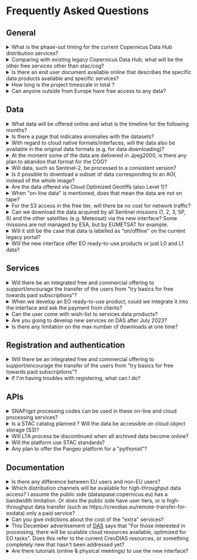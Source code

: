 # Frequently Asked Questions

## General

<details>
  <summary>What is the phase-out timing for the current Copernicus Data Hub distribution services?</summary>
  <p>
   The legacy Copernicus Data Hub distribution service will remain in operations until end of June 2023 to allow a smooth migration to the new Copernicus Data Access service by all user communities. The Copernicus Data Hub distribution service will continue offering access to Sentinel data  with a gradual ramp-down of the operations capacity and data offering until end of September 2023.
  </p>
</details>


<details>
  <summary>Comparing with existing legacy Copernicus Data Hub, what will be the other free services other than stac/cog?</summary>
    <p>
    Compared to existing Copernicus Data Hub, there will indeed be additional APIs - OGC interfaces (WMS, WMTS, WCS), OpenEO, Sentinel Hub API, S3, and others. Please refer to the <a href="#/Roadmap">Roadmap</a> for more info on the timing of these interfaces.
    </p>
</details>

<details>
  <summary>Is there an end user document available online that describes the specific data products available and specific services?</summary>
    <p>
    The user level document describing the details for every service and dataset can be found <a href="#/Applications/Browser">here</a>(LINK WILL LATER BE UPDATED).
     </p>
</details>
<details>
  <summary>How long is the project timescale in total ?</summary>
    <p>
   The time scale of the project is 6 years (ie. to the end of 2028) with an optional extension up to 10 years (ie. 2032).
     </p>
</details>
<details>
  <summary>Can anyone outside from Europe have free access to any data?</summary>
    <p>
   Yes, data and services will be available to users worldwide.
     </p>
</details>

## Data

<details>
  <summary>What data will be offered online and what is the timeline for the following months?</summary>
    <p>
    For the details on the data offer and timing, we would like to refer to the <a href="#/Roadmap">Roadmap</a>
     </p>
</details>
<details>
  <summary>Is there a page that indicates anomalies with the datasets?</summary>
    <p>
    A dashboard where any user can find planned and unplanned anomalies per Sentinel satellite is available in this <a href="https://operations.dashboard.copernicus.eu/index" target="_blank">link</a>
     </p>
</details>
<details>
  <summary>With regard to cloud native formats/interfaces, will the data also be available in the original data formats (e.g. for data downloading)?</summary>
    <p>
    Yes, data will also be available in original data formats (i.e. .SAFE).
     </p>
</details>
<details>
  <summary>At the moment some of the data are delivered in Jpeg2000, is there any plan to abandon that format for the COG?</summary>
    <p>
    There is currently no plan to convert Sentinel-2 in COGs. However, there is a parallel activity happening within ESA to define format evolution for all Sentinels which will be followed, once decisions are taken. But this is not something that is happening on the short term.
     </p>
</details>
<details>
  <summary>Will data, such as Sentinel-2, be processed to a consistent version?</summary>
    <p>
    The Sentinel-2 data will be available at the latest processing baseline. And with the reprocessing of Sentinel-2 happening in parallel (out of scope of this project), these will become available on this service as well.
     </p>
</details>
<details>
  <summary>Is it possible to download a subset of data corresponding to an AOI, instead of the whole image?</summary>
    <p>
    Yes, you will be able to download a subset of data, either using S3 interface, or dedicated APIs, i.e. Sentinel Hub, OpenEO when they become available. See <a href="#/Roadmap">Roadmap</a> section of the documentation.
     </p>
</details>
<details>
  <summary>Are the data offered via Cloud Optimized Geotiffs (also Level 1)?</summary>
    <p>
    Sentinel-1 GRD data will be available in COG format. Sentinel-2 will stay in JP2 for the moment, as it is a similarly performant cloud optimised format.
     </p>
</details>
<details>
  <summary>When "on-line data" is mentioned, does that mean the data are not on tape?</summary>
    <p>
    The “on-line data” or IAD we are referring to, are indeed not on the tapes.  Tapes will still be there for redundancy reasons.
     </p>
</details>
<details>
  <summary>For the S3 access in the free tier, will there be no cost for network traffic?</summary>
    <p>
    S3 access will be part of free services as well, within the same constraints as the rest of the services.
     </p>
</details>
<details>
  <summary>Can we download the data acquired by all Sentinel missions (1, 2, 3, 5P, 6) and the other satellites (e.g. Meteosat) via the new interface? Some missions are not managed by ESA, but by EUMETSAT for example.</summary>
    <p>
    Initialy Sentinel 1, Sentinel 2, Sentinel 3 and Sentinel 5P data up to L2 products will be available. Sentinel 6 data and data from Meteosat are currently not in the roadmap of the project. However access to Copernicus Contributing Missions CORE Datasets, Digital Elevation Models, data from Copernicus Services and additional data sets such as Landsat and ENVISAT and Belgian Collaborative Ground Segment hosted data are planned in the future. The <a href="#/Roadmap/DataTable.html">Data Roadmap</a> shows how the Copernicus Data Space Ecosystem will be continously upgraded and how more data will become available.
     </p>
</details>
<details>
  <summary>Will it still be the case that data is labelled as “on/offline" on the current legacy portal?</summary>
    <p>
    The vast majority of the data will be on-line : all Sentinel-2 L1C/L2A, Sentinel-1 SLC/GRD  and just about all other relevant data collections.
     </p>
</details>
<details>
  <summary>Will the new interface offer EO ready-to-use products or just L0 and L1 data?</summary>
    <p>
    Up to L2 products will be available. The <a href="#/Roadmap">Roadmap</a> shows how the Copernicus Data Space Ecosystem will be continously upgraded and how more data become available.
     </p>
</details>

## Services

<details>
  <summary>Will there be an integrated free and commercial offering to support/encourage the transfer of the users from "try basics for free towards paid subscriptions"?</summary>
    <p>
    Yes, there will be a common user identity, which will allow registered users to seamlessly transfer between systems. This will also extend to other systems that will be added to the free tier to the commerical tier ecosystem in the future, assuming they will integrate it.
     </p>
</details>
<details>
  <summary>When we develop an EO ready-to-use product, could we integrate it into the interface and ask the payment from clients?</summary>
    <p>
    Yes, commercial services can be built on top, similar to Copernicus open license.
     </p>
</details>
<details>
  <summary>Can the user come with wish-list to services data products?</summary>
    <p>
    User can come with suggestions to improve or expand the service portfolio. A user forum will be set up and released by July to accommodate this.
     </p>
</details>
<details>
  <summary>Are you going to develop new services on DAS after July 2023?</summary>
    <p>
    Yes, a marketplace will be available where new Third party services will be able to onboard from July onwards to expand the ecosystem.
     </p>
</details>
<details>
  <summary>Is there any limitation on the max number of downloads at one time?</summary>
    <p>
    Yes, there will be quotas and constraints for different services.
     </p>
</details>

## Registration and authentication

<details>
  <summary>Will there be an integrated free and commercial offering to support/encourage the transfer of the users from "try basics for free towards paid subscriptions"?</summary>
    <p>
    Yes, there will be a common user identity, which will allow registered users to seamlessly transfer between systems. This will also extend to other systems that will be added to the free tier to the commerical tier ecosystem in the future, assuming they will integrate it.
     </p>
</details>
<details>
  <summary>If I'm having troubles with registering, what can I do?</summary>
    <p>
    Please e-mail the <a href="mailto:help-login@dataspace.copernicus.eu">help-login@dataspace.copernicus.eu</a> address for direct support on this matter.
     </p>
</details>

## APIs

<details>
  <summary>SNAP/gpt processing codes can be used in these on-line and cloud processing services?</summary>
    <p>
    SNAP is integrated in cloud environment, and there will even be some dedicated on-demand services based on SNAP  (i.e. S1 processing to coherence, etc). 
     </p>
</details>
<details>
  <summary>Is a STAC catalog planned ? Will the data be accessible on cloud object storage (S3)?</summary>
    <p>
    STAC Catalog API is indeed planned.  Note that the phase-in will take from end of January to July 2023.  So services will be added during this timeline, not everything will be available at the beginning. All the data will be available over S3 as well.
     </p>
</details>
<details>
  <summary>Will LTA process be discontinued when all archived data become online?</summary>
    <p>
    There will still be services available for so called “deferred data access” :  data collections that are not commonly used. That said, all most relevant collections will be available on-line.  The <a href="#/Roadmap">Roadmap</a> shows how the Copernicus Data Space Ecosystem will be continously upgraded and how more data become available.
     </p>
</details>
<details>
  <summary>Will the platform use STAC standards?</summary>
    <p>
    Yes, there will be STAC compliant Catalog API, as well as STAC items for inpidual products.
     </p>
</details>
<details>
  <summary>Any plan to offer the Pangeo platform for a "pythonist"?</summary>
    <p>
    This is currently not in the offer or roadmap.
     </p>
</details>

## Documentation

<details>
  <summary>Is there any difference between EU users and non-EU users?</summary>
    <p>
    There is no difference between EU users and non-EU users. That said, there will be a continuity of the accounts with higher throughput, managed by ESA (i.e. Copernicus Services, International Hub, etc.).
     </p>
</details>
<details>
  <summary>Which distribution channels will be available for high-throughput data access? I assume the public side (dataspase.copernicus.eu) has a bandwidth limitation. Or does the public side have user tiers, or is high-throughput data transfer (such as https://creodias.eu/remote-transfer-for-eodata) only a paid service?</summary>
    <p>
    All distribution options (i.e. OData, S3, Sentinel Hub,..) will be constrained with user quotas, which includes both bandwidth limitation, as well as monthly limits.
     </p>
</details>
<details>
  <summary>Can you give indictions about the cost of the "extra" services?</summary>
    <p>
    Pricing will be published soon.
     </p>
</details>
<details>
  <summary><span>
  This December advertisement of <a href="https://medium.com/sentinel-hub/new-copernicus-data-access-service-to-support-the-ecosystem-for-earth-observation-412f829355a3">DAS</a> says that "For those interested in processing, there will be scalable cloud resources available, optimized for EO tasks". Does this refer to the current CreoDIAS resources, or something completely new that hasn't been addressed yet?
  </span>
  </summary>
    <p>
    Scalable cloud resources will be part of the commercial offering and can be obtained at <a href = "https://creodias.eu/">CREODIAS</a> in first instance. ICT-wise, there will be two options, including Open Telekom Cloud.
     </p>
</details>
<details>
  <summary>Are there tutorials (online & physical meetings) to use the new interface?</summary>
    <p>
    Tutorials will be added to the documentation in due time explaining the usage of the different interfaces. We will also be present on different conferences explaining the service & ecosystem.
     </p>
</details>
